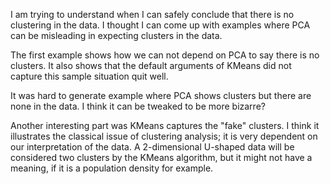 I am trying to understand when I can safely conclude that there is no clustering in the data. I thought I can come up with examples where PCA can be misleading in expecting clusters in the data. 

The first example shows how we can not depend on PCA to say there is no clusters. It also shows that the default arguments of KMeans did not capture this sample situation quit well. 

It was hard to generate example where PCA shows clusters but there are none in the data. I think it can be tweaked to be more bizarre? 

Another interesting part was KMeans captures the "fake" clusters. I think it illustrates the classical issue of clustering analysis; it is very dependent on our interpretation of the data. A 2-dimensional U-shaped data will be considered two clusters by the KMeans algorithm, but it might not have a meaning, if it is a population density for example.  
